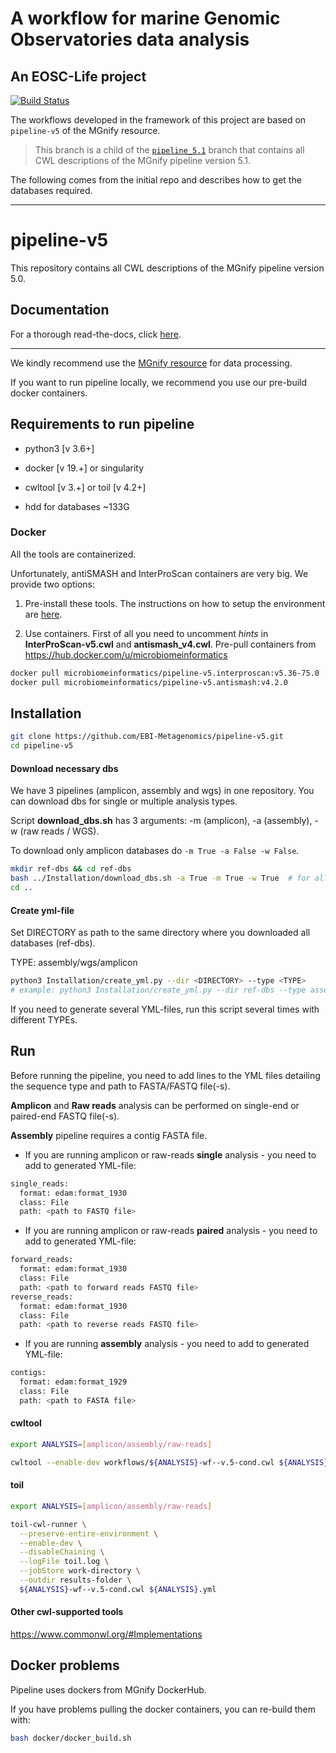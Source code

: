 # A workflow for marine Genomic Observatories data analysis
## An EOSC-Life project


[![Build Status](https://travis-ci.org/EBI-Metagenomics/pipeline-v5.svg?branch=master)](https://travis-ci.com/EBI-Metagenomics/pipeline-v5)

The workflows developed in the framework of this project are based on `pipeline-v5` of the MGnify resource. 

> This branch is a child of the [`pipeline_5.1`](https://github.com/hariszaf/pipeline-v5/tree/pipeline_5.1) branch 
that contains all CWL descriptions of the MGnify pipeline version 5.1.

The following comes from the initial repo and describes how to get the databases required.

---

# pipeline-v5

This repository contains all CWL descriptions of the MGnify pipeline version 5.0.

## Documentation

For a thorough read-the-docs, click [here](https://emg-docs.readthedocs.io/en/latest/analysis.html#overview). 

---

We kindly recommend use the [MGnify resource](https://www.ebi.ac.uk/metagenomics/) for data processing.

If you want to run pipeline locally, we recommend you use our pre-build docker containers. 

## Requirements to run pipeline 

- python3 [v 3.6+]
- docker [v 19.+] or singularity
- cwltool [v 3.+] or toil [v 4.2+]

- hdd for databases ~133G

### Docker

All the tools are containerized. 

Unfortunately, antiSMASH and InterProScan containers are very big. We provide two options:
1. Pre-install these tools. The instructions on how to setup the environment are [here](environment/README.md).

2. Use containers. First of all you need to uncomment *hints* in **InterProScan-v5.cwl** and **antismash_v4.cwl**.
Pre-pull containers from https://hub.docker.com/u/microbiomeinformatics
```bash
docker pull microbiomeinformatics/pipeline-v5.interproscan:v5.36-75.0
docker pull microbiomeinformatics/pipeline-v5.antismash:v4.2.0
```


## Installation

```bash
git clone https://github.com/EBI-Metagenomics/pipeline-v5.git 
cd pipeline-v5
```

#### Download necessary dbs

We have 3 pipelines (amplicon, assembly and wgs) in one repository. You can download dbs for single or multiple analysis types.

Script **download_dbs.sh** has 3 arguments: -m (amplicon), -a (assembly), -w (raw reads / WGS).

To download only amplicon databases do ```-m True -a False -w False```.

```bash
mkdir ref-dbs && cd ref-dbs
bash ../Installation/download_dbs.sh -a True -m True -w True  # for all types
cd ..
```

#### Create yml-file
Set DIRECTORY as path to the same directory where you downloaded all databases (ref-dbs).

TYPE: assembly/wgs/amplicon

```bash
python3 Installation/create_yml.py --dir <DIRECTORY> --type <TYPE> 
# example: python3 Installation/create_yml.py --dir ref-dbs --type assembly
```

If you need to generate several YML-files, run this script several times with different TYPEs.

## Run

Before running the pipeline, you need to add lines to the YML files detailing the sequence type and path to FASTA/FASTQ file(-s).

**Amplicon** and **Raw reads** analysis can be performed on single-end or paired-end FASTQ file(-s). 

**Assembly** pipeline requires a contig FASTA file.

- If you are running amplicon or raw-reads **single** analysis - you need to add to generated YML-file:

```bash
single_reads:  
  format: edam:format_1930
  class: File
  path: <path to FASTQ file>
```

- If you are running amplicon or raw-reads **paired** analysis - you need to add to generated YML-file:

```bash
forward_reads:  
  format: edam:format_1930
  class: File
  path: <path to forward reads FASTQ file>
reverse_reads:  
  format: edam:format_1930
  class: File
  path: <path to reverse reads FASTQ file>
```

- If you are running **assembly** analysis - you need to add to generated YML-file:

```bash
contigs:  
  format: edam:format_1929
  class: File
  path: <path to FASTA file>
```

#### cwltool

```bash
export ANALYSIS=[amplicon/assembly/raw-reads]

cwltool --enable-dev workflows/${ANALYSIS}-wf--v.5-cond.cwl ${ANALYSIS}.yml
```

#### toil

```bash
export ANALYSIS=[amplicon/assembly/raw-reads]

toil-cwl-runner \
  --preserve-entire-environment \
  --enable-dev \
  --disableChaining \
  --logFile toil.log \
  --jobStore work-directory \
  --outdir results-folder \
  ${ANALYSIS}-wf--v.5-cond.cwl ${ANALYSIS}.yml
```

#### Other cwl-supported tools

https://www.commonwl.org/#Implementations

## Docker problems

Pipeline uses dockers from MGnify DockerHub.

If you have problems pulling the docker containers, you can re-build them with:

```bash
bash docker/docker_build.sh
```
